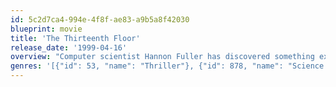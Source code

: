 ```yaml
---
id: 5c2d7ca4-994e-4f8f-ae83-a9b5a8f42030
blueprint: movie
title: 'The Thirteenth Floor'
release_date: '1999-04-16'
overview: "Computer scientist Hannon Fuller has discovered something extremely important. He's about to tell the discovery to his colleague, Douglas Hall, but knowing someone is after him, the old man leaves a letter in his computer generated parallel world that's just like the 30's with seemingly real people with real emotions."
genres: '[{"id": 53, "name": "Thriller"}, {"id": 878, "name": "Science Fiction"}, {"id": 9648, "name": "Mystery"}]'
---
```

